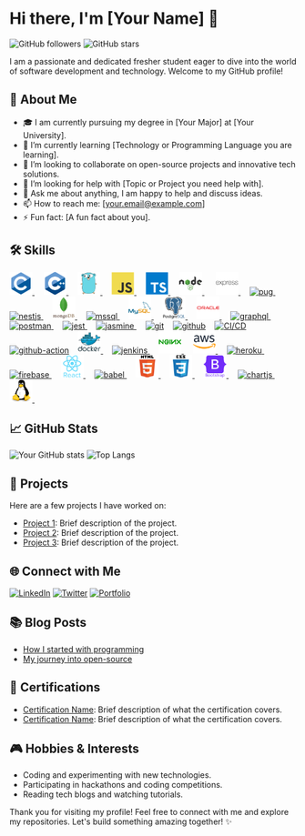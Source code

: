 # Hi there, I'm [Your Name] 👋

![GitHub followers](https://img.shields.io/github/followers/your-github-username?style=social)
![GitHub stars](https://img.shields.io/github/stars/your-github-username?style=social)

I am a passionate and dedicated fresher student eager to dive into the world of software development and technology. Welcome to my GitHub profile!

## 🚀 About Me
- 🎓 I am currently pursuing my degree in [Your Major] at [Your University].
- 🌱 I’m currently learning [Technology or Programming Language you are learning].
- 👯 I’m looking to collaborate on open-source projects and innovative tech solutions.
- 🤔 I’m looking for help with [Topic or Project you need help with].
- 💬 Ask me about anything, I am happy to help and discuss ideas.
- 📫 How to reach me: [your.email@example.com]
- ⚡ Fun fact: [A fun fact about you].

## 🛠️ Skills
<p align="left">
        <a href="https://www.cprogramming.com/" target="_blank" rel="noreferrer"> <img
                src="https://raw.githubusercontent.com/devicons/devicon/master/icons/c/c-original.svg" alt="c"
                width="40" height="40" /> </a>&nbsp;&nbsp;&nbsp;
        <a href="https://www.w3schools.com/cpp/" target="_blank" rel="noreferrer"> <img
                src="https://raw.githubusercontent.com/devicons/devicon/master/icons/cplusplus/cplusplus-original.svg"
                alt="cplusplus" width="40" height="40" /> </a>&nbsp;&nbsp;&nbsp;
        <a href="https://golang.org" target="_blank" rel="noreferrer"> <img
                src="https://raw.githubusercontent.com/devicons/devicon/master/icons/go/go-original.svg" alt="go"
                width="40" height="40" /> </a>&nbsp;&nbsp;&nbsp;
        <a href="https://developer.mozilla.org/en-US/docs/Web/JavaScript" target="_blank" rel="noreferrer"> <img
                src="https://raw.githubusercontent.com/devicons/devicon/master/icons/javascript/javascript-original.svg"
                alt="javascript" width="40" height="40" /> </a>&nbsp;&nbsp;&nbsp;
        <a href="https://www.typescriptlang.org/" target="_blank" rel="noreferrer"> <img
                src="https://raw.githubusercontent.com/devicons/devicon/master/icons/typescript/typescript-original.svg"
                alt="typescript" width="40" height="40" /> </a>&nbsp;&nbsp;&nbsp;
        <a href="https://nodejs.org" target="_blank" rel="noreferrer"> <img
                src="https://raw.githubusercontent.com/devicons/devicon/master/icons/nodejs/nodejs-original-wordmark.svg"
                alt="nodejs" width="40" height="40" /> </a>&nbsp;&nbsp;&nbsp;&nbsp;
        <a href="https://expressjs.com" target="_blank" rel="noreferrer"> <img
                src="https://raw.githubusercontent.com/devicons/devicon/master/icons/express/express-original-wordmark.svg"
                alt="express" width="40" height="40" /> </a>&nbsp;&nbsp;&nbsp;
        <a href="https://pugjs.org" target="_blank" rel="noreferrer"> <img
                src="https://cdn.worldvectorlogo.com/logos/pug.svg" alt="pug" width="40" height="40" />
        </a>&nbsp;&nbsp;&nbsp;
        <a href="https://nestjs.com/" target="_blank" rel="noreferrer"> <img
                src="https://upload.wikimedia.org/wikipedia/commons/a/a8/NestJS.svg" alt="nestjs" width="40"
                height="40" /> </a>&nbsp;&nbsp;&nbsp;
        <a href="https://www.mongodb.com/" target="_blank" rel="noreferrer"> <img
                src="https://raw.githubusercontent.com/devicons/devicon/master/icons/mongodb/mongodb-original-wordmark.svg"
                alt="mongodb" width="40" height="40" /> </a>&nbsp;&nbsp;&nbsp;
        <a href="https://www.microsoft.com/en-us/sql-server" target="_blank" rel="noreferrer"> <img
                src="https://www.svgrepo.com/show/303229/microsoft-sql-server-logo.svg" alt="mssql" width="40"
                height="40" /> </a>&nbsp;&nbsp;&nbsp;
        <a href="https://www.mysql.com/" target="_blank" rel="noreferrer"> <img
                src="https://raw.githubusercontent.com/devicons/devicon/master/icons/mysql/mysql-original-wordmark.svg"
                alt="mysql" width="40" height="40" /> </a>&nbsp;&nbsp;&nbsp;
        <a href="https://www.postgresql.org" target="_blank" rel="noreferrer"> <img
                src="https://raw.githubusercontent.com/devicons/devicon/master/icons/postgresql/postgresql-original-wordmark.svg"
                alt="postgresql" width="40" height="40" /> </a>&nbsp;&nbsp;&nbsp;
        <a href="https://www.oracle.com/" target="_blank" rel="noreferrer"> <img
                src="https://raw.githubusercontent.com/devicons/devicon/master/icons/oracle/oracle-original.svg"
                alt="oracle" width="40" height="40" /> </a>&nbsp;&nbsp;&nbsp;
        <a href="https://graphql.org" target="_blank" rel="noreferrer"> <img
                src="https://www.vectorlogo.zone/logos/graphql/graphql-icon.svg" alt="graphql" width="40" height="40" />
        </a>&nbsp;&nbsp;&nbsp;
        <a href="https://postman.com" target="_blank" rel="noreferrer"> <img
                src="https://www.vectorlogo.zone/logos/getpostman/getpostman-icon.svg" alt="postman" width="40"
                height="40" /> </a>&nbsp;&nbsp;&nbsp;
        <a href="https://jestjs.io" target="_blank" rel="noreferrer"> <img
                src="https://www.vectorlogo.zone/logos/jestjsio/jestjsio-icon.svg" alt="jest" width="40" height="40" />
        </a>&nbsp;&nbsp;&nbsp;
        <a href="https://jasmine.github.io/" target="_blank" rel="noreferrer"> <img
                src="https://www.vectorlogo.zone/logos/jasmine/jasmine-icon.svg" alt="jasmine" width="40" height="40" />
        </a>&nbsp;&nbsp;&nbsp;
        <a href="https://git-scm.com/" target="_blank" rel="noreferrer"> <img
                src="https://www.vectorlogo.zone/logos/git-scm/git-scm-icon.svg" alt="git" width="40"
                height="40" /></a>&nbsp;&nbsp;&nbsp;
        <a href="https://git-scm.com/" target="_blank" rel="noreferrer"> <img
                src="https://github.githubassets.com/assets/GitHub-Mark-ea2971cee799.png" alt="github" width="40"
                height="40" /></a>&nbsp;&nbsp;&nbsp;
        <a href="https://git-scm.com/" target="_blank" rel="noreferrer"> <img
                src="https://www.synopsys.com/glossary/what-is-cicd/_jcr_content/root/synopsyscontainer/column_1946395452_co/colRight/image_copy.coreimg.svg/1663683682045/cicd.svg"
                alt="CI/CD" width="40" height="40" /></a>&nbsp;&nbsp;&nbsp;
        <a href="https://git-scm.com/" target="_blank" rel="noreferrer"> <img
                src="https://www.svgrepo.com/show/306098/githubactions.svg" alt="github-action" width="40"
                height="40" /></a>&nbsp;&nbsp;&nbsp;
        <a href="https://www.docker.com/" target="_blank" rel="noreferrer"> <img
                src="https://raw.githubusercontent.com/devicons/devicon/master/icons/docker/docker-original-wordmark.svg"
                alt="docker" width="40" height="40" /> </a>&nbsp;&nbsp;&nbsp;
        <a href="https://www.jenkins.io" target="_blank" rel="noreferrer"> <img
                src="https://www.vectorlogo.zone/logos/jenkins/jenkins-icon.svg" alt="jenkins" width="40" height="40" />
        </a>&nbsp;&nbsp;&nbsp;
        <a href="https://www.nginx.com" target="_blank" rel="noreferrer"> <img
                src="https://raw.githubusercontent.com/devicons/devicon/master/icons/nginx/nginx-original.svg"
                alt="nginx" width="40" height="40" /> </a>&nbsp;&nbsp;&nbsp;
        <a href="https://aws.amazon.com" target="_blank" rel="noreferrer"> <img
                src="https://raw.githubusercontent.com/devicons/devicon/master/icons/amazonwebservices/amazonwebservices-original-wordmark.svg"
                alt="aws" width="40" height="40" /> </a>&nbsp;&nbsp;&nbsp;
        <a href="https://heroku.com" target="_blank" rel="noreferrer"> <img
                src="https://www.vectorlogo.zone/logos/heroku/heroku-icon.svg" alt="heroku" width="40" height="40" />
        </a>&nbsp;&nbsp;&nbsp;
        <a href="https://firebase.google.com/" target="_blank" rel="noreferrer"> <img
                src="https://www.vectorlogo.zone/logos/firebase/firebase-icon.svg" alt="firebase" width="40"
                height="40" /> </a>&nbsp;&nbsp;&nbsp;
        <a href="https://reactjs.org/" target="_blank" rel="noreferrer"> <img
                src="https://raw.githubusercontent.com/devicons/devicon/master/icons/react/react-original-wordmark.svg"
                alt="react" width="40" height="40" /> </a>&nbsp;&nbsp;&nbsp;
        <a href="https://babeljs.io/" target="_blank" rel="noreferrer">
            <img src="https://www.vectorlogo.zone/logos/babeljs/babeljs-icon.svg" alt="babel" width="40" height="40" />
        </a>&nbsp;&nbsp;&nbsp;
        <a href="https://www.w3.org/html/" target="_blank" rel="noreferrer"> <img
                src="https://raw.githubusercontent.com/devicons/devicon/master/icons/html5/html5-original-wordmark.svg"
                alt="html5" width="40" height="40" /> </a>&nbsp;&nbsp;&nbsp;
        <a href="https://www.w3schools.com/css/" target="_blank" rel="noreferrer"> <img
                src="https://raw.githubusercontent.com/devicons/devicon/master/icons/css3/css3-original-wordmark.svg"
                alt="css3" width="40" height="40" /> </a>&nbsp;&nbsp;&nbsp;
        <a href="https://getbootstrap.com" target="_blank" rel="noreferrer"> <img
                src="https://raw.githubusercontent.com/devicons/devicon/master/icons/bootstrap/bootstrap-plain-wordmark.svg"
                alt="bootstrap" width="40" height="40" /> </a>&nbsp;&nbsp;&nbsp;
        <a href="https://www.chartjs.org" target="_blank" rel="noreferrer"> <img
                src="https://www.chartjs.org/media/logo-title.svg" alt="chartjs" width="40" height="40" />
        </a>&nbsp;&nbsp;&nbsp;
        <a href="https://www.linux.org/" target="_blank" rel="noreferrer"> <img
                src="https://raw.githubusercontent.com/devicons/devicon/master/icons/linux/linux-original.svg"
                alt="linux" width="40" height="40" /> </a>&nbsp;&nbsp;&nbsp;
    </p>

    
## 📈 GitHub Stats
![Your GitHub stats](https://github-readme-stats.vercel.app/api?username=your-github-username&show_icons=true&theme=radical)
![Top Langs](https://github-readme-stats.vercel.app/api/top-langs/?username=your-github-username&layout=compact&theme=radical)

## 💼 Projects
Here are a few projects I have worked on:
- [Project 1](link-to-project): Brief description of the project.
- [Project 2](link-to-project): Brief description of the project.
- [Project 3](link-to-project): Brief description of the project.

## 🌐 Connect with Me
[![LinkedIn](https://img.shields.io/badge/LinkedIn-0077B5?style=for-the-badge&logo=linkedin&logoColor=white)](https://www.linkedin.com/in/your-linkedin-username)
[![Twitter](https://img.shields.io/badge/Twitter-1DA1F2?style=for-the-badge&logo=twitter&logoColor=white)](https://twitter.com/your-twitter-username)
[![Portfolio](https://img.shields.io/badge/Portfolio-000000?style=for-the-badge&logo=github&logoColor=white)](https://your-portfolio-link)

## 📚 Blog Posts
- [How I started with programming](link-to-blog-post)
- [My journey into open-source](link-to-blog-post)

## 📜 Certifications
- [Certification Name](link-to-certification): Brief description of what the certification covers.
- [Certification Name](link-to-certification): Brief description of what the certification covers.

## 🎮 Hobbies & Interests
- Coding and experimenting with new technologies.
- Participating in hackathons and coding competitions.
- Reading tech blogs and watching tutorials.

Thank you for visiting my profile! Feel free to connect with me and explore my repositories. Let's build something amazing together! ✨
